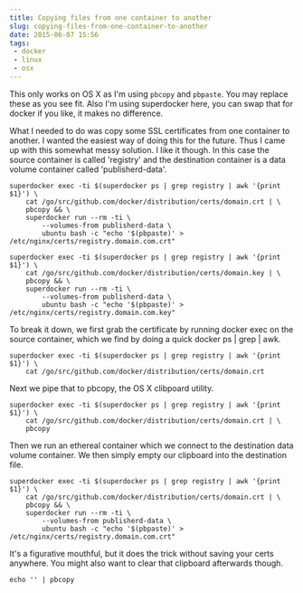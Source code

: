 ```yaml
---
title: Copying files from one container to another
slug: copying-files-from-one-container-to-another
date: 2015-06-07 15:56
tags:
 - docker
 - linux
 - osx
---
```


This only works on OS X as I'm using `pbcopy` and `pbpaste`. You may replace these as you see fit. Also I'm using superdocker here, you can swap that for docker if you like, it makes no difference.

What I needed to do was copy some SSL certificates from one container to another. I wanted the easiest way of doing this for the future. Thus I came up with this somewhat messy solution. I like it though. In this case the source container is called 'registry' and the destination container is a data volume container called 'publisherd-data'.

    superdocker exec -ti $(superdocker ps | grep registry | awk '{print $1}') \
        cat /go/src/github.com/docker/distribution/certs/domain.crt | \
        pbcopy && \
        superdocker run --rm -ti \
            --volumes-from publisherd-data \
            ubuntu bash -c "echo '$(pbpaste)' > /etc/nginx/certs/registry.domain.com.crt"

    superdocker exec -ti $(superdocker ps | grep registry | awk '{print $1}') \
        cat /go/src/github.com/docker/distribution/certs/domain.key | \
        pbcopy && \
        superdocker run --rm -ti \
            --volumes-from publisherd-data \
            ubuntu bash -c "echo '$(pbpaste)' > /etc/nginx/certs/registry.domain.com.key"
            
To break it down, we first grab the certificate by running docker exec on the source container, which we find by doing a quick docker ps | grep | awk.

    superdocker exec -ti $(superdocker ps | grep registry | awk '{print $1}') \
        cat /go/src/github.com/docker/distribution/certs/domain.crt
        
Next we pipe that to pbcopy, the OS X clibpoard utility. 

    superdocker exec -ti $(superdocker ps | grep registry | awk '{print $1}') \
        cat /go/src/github.com/docker/distribution/certs/domain.crt | \
        pbcopy
        
Then we run an ethereal container which we connect to the destination data volume container. We then simply empty our clipboard into the destination file.

    superdocker exec -ti $(superdocker ps | grep registry | awk '{print $1}') \
        cat /go/src/github.com/docker/distribution/certs/domain.crt | \
        pbcopy && \
        superdocker run --rm -ti \
            --volumes-from publisherd-data \
            ubuntu bash -c "echo '$(pbpaste)' > /etc/nginx/certs/registry.domain.com.crt"
            
It's a figurative mouthful, but it does the trick without saving your certs anywhere. You might also want to clear that clipboard afterwards though.

    echo '' | pbcopy
